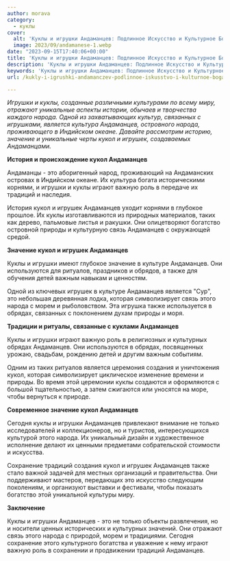 ```yaml
---
author: morava
category:
  - куклы
cover:
  alt: 'Куклы и игрушки Андаманцев: Подлинное Искусство и Культурное Богатство'
  image: 2023/09/andamanese-1.webp
date: "2023-09-15T17:40:06+00:00"
title: 'Куклы и игрушки Андаманцев: Подлинное Искусство и Культурное Богатство'
description: 'Куклы и игрушки Андаманцев: Подлинное Искусство и Культурное Богатство'
keywords: 'Куклы и игрушки Андаманцев: Подлинное Искусство и Культурное Богатство'
url: /kukly-i-igrushki-andamanczev-podlinnoe-iskusstvo-i-kulturnoe-bogatstvo/

---
```

_Игрушки и куклы, созданные различными культурами по всему миру, отражают уникальные аспекты истории, обычаев и творчества каждого народа. Одной из захватывающих культур, связанных с игрушками, является культура Андаманцев, островного народа, проживающего в Индийском океане. Давайте рассмотрим историю, значение и уникальные черты кукол и игрушек, создаваемых Андаманцами._

**История и происхождение кукол Андаманцев**

Андаманцы \- это аборигенный народ, проживающий на Андаманских островах в Индийском океане. Их культура богата историческими корнями, и игрушки и куклы играют важную роль в передаче их традиций и наследия.

История кукол и игрушек Андаманцев уходит корнями в глубокое прошлое. Их куклы изготавливаются из природных материалов, таких как дерево, пальмовые листья и ракушки. Они олицетворяют богатство островной природы и культурную связь Андаманцев с окружающей средой.

**Значение кукол и игрушек Андаманцев**

Куклы и игрушки имеют глубокое значение в культуре Андаманцев. Они используются для ритуалов, праздников и обрядов, а также для обучения детей важным навыкам и ценностям.

Одной из ключевых игрушек в культуре Андаманцев является "Сур", это небольшая деревянная лодка, которая символизирует связь этого народа с морем и рыболовством. Эта игрушка также используется в обрядах, связанных с поклонением духам природы и моря.

**Традиции и ритуалы, связанные с куклами Андаманцев**

Куклы и игрушки играют важную роль в религиозных и культурных обрядах Андаманцев. Они используются в обрядах, посвященных урожаю, свадьбам, рождению детей и другим важным событиям.

Одним из таких ритуалов является церемония создания и уничтожения кукол, которая символизирует циклическое изменение времени и природы. Во время этой церемонии куклы создаются и оформляются с большой тщательностью, а затем сжигаются или уносятся на море, чтобы вернуться к природе.

**Современное значение кукол Андаманцев**

Сегодня куклы и игрушки Андаманцев привлекают внимание не только исследователей и коллекционеров, но и туристов, интересующихся культурой этого народа. Их уникальный дизайн и художественное исполнение делают их ценными предметами собрательской стоимости и искусства.

Сохранение традиций создания кукол и игрушек Андаманцев также стало важной задачей для местных организаций и правительства. Они поддерживают мастеров, передающих это искусство следующим поколениям, и организуют выставки и фестивали, чтобы показать богатство этой уникальной культуры миру.

**Заключение**

Куклы и игрушки Андаманцев \- это не только объекты развлечения, но и носители ценных исторических и культурных значений. Они отражают связь этого народа с природой, морем и традициями. Сегодня сохранение этого культурного богатства и уважение к нему играют важную роль в сохранении и продвижении традиций Андаманцев.
